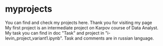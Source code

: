 # myprojects
You can find and check my projects here. Thank you for visiting my page
My first project is an intermediate project on Karpov course of Data Analyst. My task you can find in doc "Task" and project in "i-levin_project_variant1.ipynb". Task and comments are in russian language.
